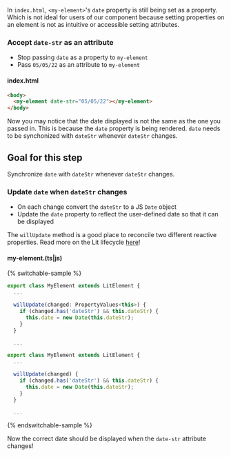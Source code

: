 In `index.html`, `<my-element>`'s `date` property is still being set as a property. Which is not ideal for users of our component because setting properties on an element is not as intuitive or accessible setting attributes.

### Accept `date-str` as an attribute

* Stop passing `date` as a property to `my-element`
* Pass `05/05/22` as an attribute to `my-element`

#### index.html

```html
<body>
  <my-element date-str="05/05/22"></my-element>
</body>
```

Now you may notice that the date displayed is not the same as the one you passed in. This is because the `date` property is being rendered. `date` needs to be synchonized with `dateStr` whenever `dateStr` changes.

## Goal for this step

Synchronize `date` with `dateStr` whenever `dateStr` changes.

### Update `date` when `dateStr` changes

* On each change convert the `dateStr` to a JS `Date` object
* Update the `date` property to reflect the user-defined date so that it can be displayed

<aside class="positive">

The `willUpdate` method is a good place to reconcile two different reactive properties. Read more on the Lit lifecycle [here](/docs/components/lifecycle/)!

</aside>

#### my-element.(ts|js)

{% switchable-sample %}

```ts
export class MyElement extends LitElement {
  ...

  willUpdate(changed: PropertyValues<this>) {
    if (changed.has('dateStr') && this.dateStr) {
      this.date = new Date(this.dateStr);
    }
  }

  ...
```

```js
export class MyElement extends LitElement {
  ...

  willUpdate(changed) {
    if (changed.has('dateStr') && this.dateStr) {
      this.date = new Date(this.dateStr);
    }
  }

  ...
```

{% endswitchable-sample %}

Now the correct date should be displayed when the `date-str` attribute changes!
